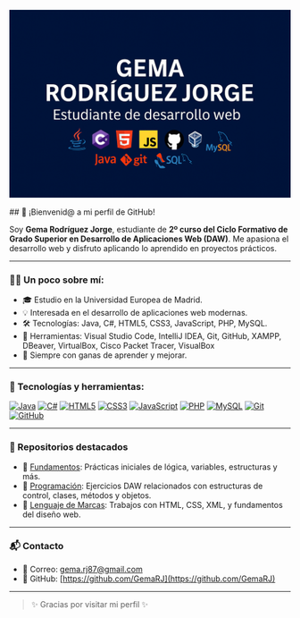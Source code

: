 <p align="center">
  <img src="https://github.com/GemaRJ/GemaRJ/blob/main/Imagen%20de%20perfil.png?raw=true" alt="Estándarte de Gema Rodríguez Jorge">
</p>
## 🚀 ¡Bienvenid@ a mi perfil de GitHub!

Soy **Gema Rodríguez Jorge**, estudiante de **2º curso del Ciclo Formativo de Grado Superior en Desarrollo de Aplicaciones Web (DAW)**. Me apasiona el desarrollo web y disfruto aplicando lo aprendido en proyectos prácticos.

---

### 👩‍💻 Un poco sobre mí:

- 🎓 Estudio en la Universidad Europea de Madrid.
- 💡 Interesada en el desarrollo de aplicaciones web modernas.
- 🛠️ Tecnologías: Java, C#, HTML5, CSS3, JavaScript, PHP, MySQL.
- 🧰 Herramientas: Visual Studio Code, IntelliJ IDEA, Git, GitHub, XAMPP, DBeaver, VirtualBox, Cisco Packet Tracer, VisualBox
- 🌱 Siempre con ganas de aprender y mejorar.

---

### 🔧 Tecnologías y herramientas:

[![Java](https://img.shields.io/badge/Java-ED8B00?logo=java&logoColor=white)](https://www.java.com/)
[![C#](https://img.shields.io/badge/C%23-239120?logo=csharp&logoColor=white)](https://learn.microsoft.com/dotnet/csharp/)
[![HTML5](https://img.shields.io/badge/HTML5-E34F26?logo=html5&logoColor=white)](https://developer.mozilla.org/es/docs/Web/HTML)
[![CSS3](https://img.shields.io/badge/CSS3-1572B6?logo=css3&logoColor=white)](https://developer.mozilla.org/es/docs/Web/CSS)
[![JavaScript](https://img.shields.io/badge/JavaScript-F7DF1E?logo=javascript&logoColor=black)](https://developer.mozilla.org/es/docs/Web/JavaScript)
[![PHP](https://img.shields.io/badge/PHP-777BB4?logo=php&logoColor=white)](https://www.php.net/)
[![MySQL](https://img.shields.io/badge/MySQL-4479A1?logo=mysql&logoColor=white)](https://www.mysql.com/)
[![Git](https://img.shields.io/badge/Git-F05032?logo=git&logoColor=white)](https://git-scm.com/)
[![GitHub](https://img.shields.io/badge/GitHub-181717?logo=github&logoColor=white)](https://github.com/)

---

### 📂 Repositorios destacados

- 🔹 [Fundamentos](https://github.com/GemaRJ/Fundamentos): Prácticas iniciales de lógica, variables, estructuras y más.
- 🔹 [Programación](https://github.com/GemaRJ/Programacion): Ejercicios DAW relacionados con estructuras de control, clases, métodos y objetos.
- 🔹 [Lenguaje de Marcas](https://github.com/GemaRJ/LENGUAJE-DE-MARCAS): Trabajos con HTML, CSS, XML, y fundamentos del diseño web.

---

### 📬 Contacto

- 📧 Correo: [gema.rj87@gmail.com](mailto:gema.rj87@gmail.com)
- 🐙 GitHub: [https://github.com/GemaRJ](https://github.com/GemaRJ)

---

> ✨ Gracias por visitar mi perfil ✨
